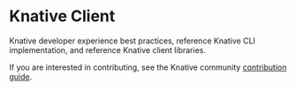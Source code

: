 # Knative Client

Knative developer experience best practices, reference Knative CLI
implementation, and reference Knative client libraries.

If you are interested in contributing, see the Knative community [contribution
guide](https://github.com/knative/docs/blob/master/community/CONTRIBUTING.md).
